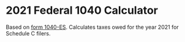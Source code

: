 # 2021 Federal 1040 Calculator

Based on [form 1040-ES](https://www.irs.gov/pub/irs-pdf/f1040es.pdf). Calculates taxes owed for the year 2021 for Schedule C filers.
